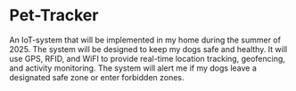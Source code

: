 # Pet-Tracker
An IoT-system that will be implemented in my home during the summer of 2025. The system will be designed to keep my dogs safe and healthy. It will use GPS, RFID, and WiFI to provide real-time location tracking, geofencing, and activity monitoring. The system will alert me if my dogs leave a designated safe zone or enter forbidden zones.
